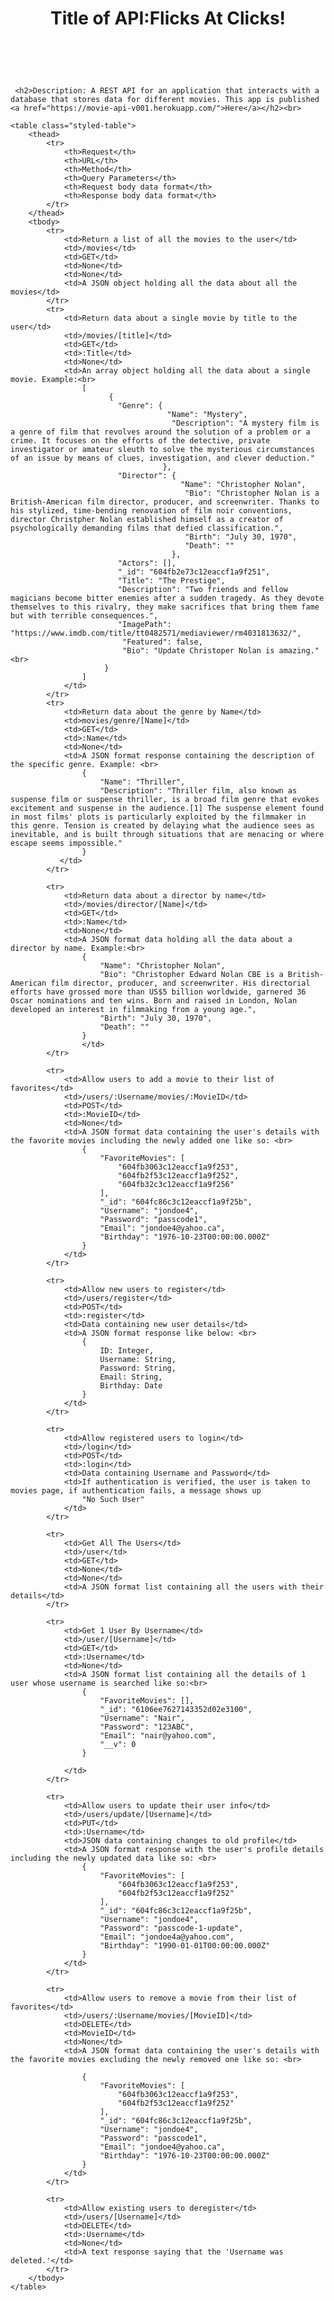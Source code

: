 <!DOCTYPE html>
<html lang="en">
<head>
    <meta charset="UTF-8">
    <meta http-equiv="X-UA-Compatible" content="IE=edge">
    <meta name="viewport" content="width=device-width, initial-scale=1.0">
    <link rel="stylesheet" type="text/css" href="stylesheet.css">
    <title>Documentation</title>
</head>
<body>
    <header>
      <h1>Title of API:Flicks At Clicks!</h1><br>
    </header>

     <h2>Description: A REST API for an application that interacts with a database that stores data for different movies. This app is published <a href="https://movie-api-v001.herokuapp.com/">Here</a></h2><br>

    <table class="styled-table">
        <thead>
            <tr>
                <th>Request</th>
                <th>URL</th>
                <th>Method</th>
                <th>Query Parameters</th>
                <th>Request body data format</th>
                <th>Response body data format</th>
            </tr>
        </thead>
        <tbody>
            <tr>
                <td>Return a list of all the movies to the user</td>
                <td>/movies</td>
                <td>GET</td>
                <td>None</td>
                <td>None</td>
                <td>A JSON object holding all the data about all the movies</td>
            </tr>
            <tr>
                <td>Return data about a single movie by title to the user</td>
                <td>/movies/[title]</td>
                <td>GET</td>
                <td>:Title</td>
                <td>None</td>
                <td>An array object holding all the data about a single movie. Example:<br>
                    [
                          {
                            "Genre": {
                                       "Name": "Mystery",
                                        "Description": "A mystery film is a genre of film that revolves around the solution of a problem or a crime. It focuses on the efforts of the detective, private investigator or amateur sleuth to solve the mysterious circumstances of an issue by means of clues, investigation, and clever deduction."
                                      },
                            "Director": {
                                          "Name": "Christopher Nolan",
                                           "Bio": "Christopher Nolan is a British-American film director, producer, and screenwriter. Thanks to his stylized, time-bending renovation of film noir conventions, director Christpher Nolan established himself as a creator of psychologically demanding films that defied classification.",
                                           "Birth": "July 30, 1970",
                                           "Death": ""
                                        },
                            "Actors": [],
                            "_id": "604fb2e73c12eaccf1a9f251",
                            "Title": "The Prestige",
                            "Description": "Two friends and fellow magicians become bitter enemies after a sudden tragedy. As they devote themselves to this rivalry, they make sacrifices that bring them fame but with terrible consequences.",
                            "ImagePath": "https://www.imdb.com/title/tt0482571/mediaviewer/rm4031813632/",
                             "Featured": false,
                             "Bio": "Update Christoper Nolan is amazing."<br>
                         }
                    ]
                </td>
            </tr>
            <tr>
                <td>Return data about the genre by Name</td>
                <td>movies/genre/[Name]</td>
                <td>GET</td>
                <td>:Name</td>
                <td>None</td>
                <td>A JSON format response containing the description of the specific genre. Example: <br>
                    {
                        "Name": "Thriller",
                        "Description": "Thriller film, also known as suspense film or suspense thriller, is a broad film genre that evokes excitement and suspense in the audience.[1] The suspense element found in most films' plots is particularly exploited by the filmmaker in this genre. Tension is created by delaying what the audience sees as inevitable, and is built through situations that are menacing or where escape seems impossible."
                    }
               </td>
            </tr>
            
            <tr>
                <td>Return data about a director by name</td>
                <td>/movies/director/[Name]</td>
                <td>GET</td>
                <td>:Name</td>
                <td>None</td>
                <td>A JSON format data holding all the data about a director by name. Example:<br>
                    {
                        "Name": "Christopher Nolan",
                        "Bio": "Christopher Edward Nolan CBE is a British-American film director, producer, and screenwriter. His directorial efforts have grossed more than US$5 billion worldwide, garnered 36 Oscar nominations and ten wins. Born and raised in London, Nolan developed an interest in filmmaking from a young age.",
                        "Birth": "July 30, 1970",
                        "Death": ""
                    }
                    </td>
            </tr>

            <tr>
                <td>Allow users to add a movie to their list of favorites</td>
                <td>/users/:Username/movies/:MovieID</td>
                <td>POST</td>
                <td>:MovieID</td>
                <td>None</td>
                <td>A JSON format data containing the user's details with the favorite movies including the newly added one like so: <br>
                    {
                        "FavoriteMovies": [
                            "604fb3063c12eaccf1a9f253",
                            "604fb2f53c12eaccf1a9f252",
                            "604fb32c3c12eaccf1a9f256"
                        ],
                        "_id": "604fc86c3c12eaccf1a9f25b",
                        "Username": "jondoe4",
                        "Password": "passcode1",
                        "Email": "jondoe4@yahoo.ca",
                        "Birthday": "1976-10-23T00:00:00.000Z"
                    }
                </td>
            </tr>

            <tr>
                <td>Allow new users to register</td>
                <td>/users/register</td>
                <td>POST</td>
                <td>:register</td>
                <td>Data containing new user details</td>
                <td>A JSON format response like below: <br> 
                    {
                        ID: Integer,
                        Username: String,
                        Password: String,
                        Email: String,
                        Birthday: Date
                    }
                </td>
            </tr>
            
            <tr>
                <td>Allow registered users to login</td>
                <td>/login</td>
                <td>POST</td>
                <td>:login</td>
                <td>Data containing Username and Password</td>
                <td>If authentication is verified, the user is taken to movies page, if authentication fails, a message shows up 
                    "No Such User"
                </td>
            </tr>

            <tr>
                <td>Get All The Users</td>
                <td>/user</td>
                <td>GET</td>
                <td>None</td>
                <td>None</td>
                <td>A JSON format list containing all the users with their details</td>
            </tr>

            <tr>
                <td>Get 1 User By Username</td>
                <td>/user/[Username]</td>
                <td>GET</td>
                <td>:Username</td>
                <td>None</td>
                <td>A JSON format list containing all the details of 1 user whose username is searched like so:<br>
                    {
                        "FavoriteMovies": [],
                        "_id": "6106ee7627143352d02e3100",
                        "Username": "Nair",
                        "Password": "123ABC",
                        "Email": "nair@yahoo.com",
                        "__v": 0
                    }
                
                </td>
            </tr>

            <tr>
                <td>Allow users to update their user info</td>
                <td>/users/update/[Username]</td>
                <td>PUT</td>
                <td>:Username</td>
                <td>JSON data containing changes to old profile</td>
                <td>A JSON format response with the user's profile details including the newly updated data like so: <br>
                    {
                        "FavoriteMovies": [
                            "604fb3063c12eaccf1a9f253",
                            "604fb2f53c12eaccf1a9f252"
                        ],
                        "_id": "604fc86c3c12eaccf1a9f25b",
                        "Username": "jondoe4",
                        "Password": "passcode-1-update",
                        "Email": "jondoe4a@yahoo.com",
                        "Birthday": "1990-01-01T00:00:00.000Z"
                    }
                </td>
            </tr>

            <tr>
                <td>Allow users to remove a movie from their list of favorites</td>
                <td>/users/:Username/movies/[MovieID]</td>
                <td>DELETE</td>
                <td>MovieID</td>
                <td>None</td>
                <td>A JSON format data containing the user's details with the favorite movies excluding the newly removed one like so: <br>

                    {
                        "FavoriteMovies": [
                            "604fb3063c12eaccf1a9f253",
                            "604fb2f53c12eaccf1a9f252"
                        ],
                        "_id": "604fc86c3c12eaccf1a9f25b",
                        "Username": "jondoe4",
                        "Password": "passcode1",
                        "Email": "jondoe4@yahoo.ca",
                        "Birthday": "1976-10-23T00:00:00.000Z"
                    }
                </td>
            </tr>

            <tr>
                <td>Allow existing users to deregister</td>
                <td>/users/[Username]</td>
                <td>DELETE</td>
                <td>:Username</td>
                <td>None</td>
                <td>A text response saying that the 'Username was deleted.'</td>
            </tr>  
        </tbody>
    </table>
</body>
</html>

